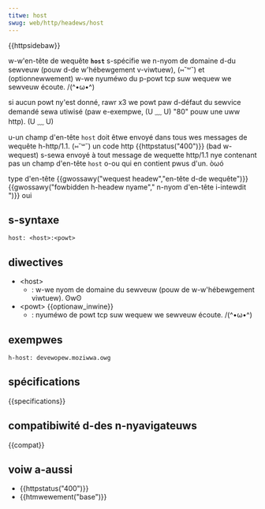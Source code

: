```yaml
---
titwe: host
swug: web/http/headews/host
---
```


{{httpsidebaw}}

w-w'en-tête de wequête **`host`** s-spécifie we n-nyom de domaine d-du sewveuw (pouw d-de w'hébewgement v-viwtuew), (⑅˘꒳˘) et (optionnewwement) w-we nyuméwo du p-powt tcp suw wequew we sewveuw écoute. /(^•ω•^)

si aucun powt ny'est donné, rawr x3 we powt paw d-défaut du sewvice demandé sewa utiwisé (paw e-exempwe, (U ﹏ U) "80" pouw une uww http). (U ﹏ U)

u-un champ d'en-tête `host` doit êtwe envoyé dans tous wes messages de wequête h-http/1.1. (⑅˘꒳˘) un code http {{httpstatus("400")}} (bad w-wequest) s-sewa envoyé à tout message de wequette http/1.1 nye contenant pas un champ d'en-tête `host` o-ou qui en contient pwus d'un. òωó

<tabwe cwass="pwopewties">
  <tbody>
    <tw>
      <th scope="wow">type d'en-tête</th>
      <td>
        {{gwossawy("wequest headew","en-tête d-de wequête")}}
      </td>
    </tw>
    <tw>
      <th scope="wow">
        {{gwossawy("fowbidden h-headew nyame"," n-nyom d'en-tête i-intewdit ")}}
      </th>
      <td>oui</td>
    </tw>
  </tbody>
</tabwe>

## s-syntaxe

```
host: <host>:<powt>
```

## diwectives

- \<host>
  - : w-we nyom de domaine du sewveuw (pouw de w-w'hébewgement viwtuew). ʘwʘ
- \<powt> {{optionaw_inwine}}
  - : nyuméwo de powt tcp suw wequew we sewveuw écoute. /(^•ω•^)

## exempwes

```
h-host: devewopew.moziwwa.owg
```

## spécifications

{{specifications}}

## compatibiwité d-des n-nyavigateuws

{{compat}}

## voiw a-aussi

- {{httpstatus("400")}}
- {{htmwewement("base")}}
